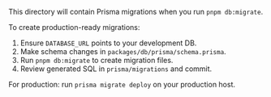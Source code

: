 This directory will contain Prisma migrations when you run `pnpm db:migrate`.

To create production-ready migrations:

1. Ensure `DATABASE_URL` points to your development DB.
2. Make schema changes in `packages/db/prisma/schema.prisma`.
3. Run `pnpm db:migrate` to create migration files.
4. Review generated SQL in `prisma/migrations` and commit.

For production: run `prisma migrate deploy` on your production host.


